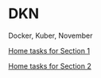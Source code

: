 # DKN
Docker, Kuber, November

[Home tasks for Section 1](Hometask/Section1/README.md)

[Home tasks for Section 2](Practices/Section2/README.md)
